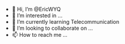 - 👋 Hi, I’m @EricWYQ
- 👀 I’m interested in ...
- 🌱 I’m currently learning Telecommunication
- 💞️ I’m looking to collaborate on ...
- 📫 How to reach me ...

<!---
EricWYQ/EricWYQ is a ✨ special ✨ repository because its `README.md` (this file) appears on your GitHub profile.
You can click the Preview link to take a look at your changes.
--->
